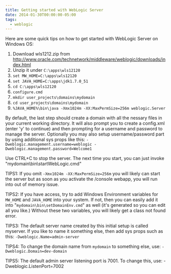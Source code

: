 ```yaml
---
title: Getting started with WebLogic Server
date: 2014-01-30T00:00:00-05:00
tags:
  - weblogic
---
```


Here are some quick tips on how to get started with WebLogic Server on Windows OS:

1. Download wls1212.zip from http://www.oracle.com/technetwork/middleware/weblogic/downloads/index.html
2. Unzip it under `C:\apps\wls12120`
3. `set MW_HOME=C:\apps\wls12120`
4. `set JAVA_HOME=C:\apps\jdk1.7.0_51`
5. `cd C:\apps\wls12120`
6. `configure.cmd`
7. `mkdir user_projects\domains\mydomain`
8. `cd user_projects\domains\mydomain`
9. `%JAVA_HOME%\bin\java -Xmx1024m -XX:MaxPermSize=256m weblogic.Server`

By default, the last step should create a domain with all the nessary files in your current working directory. It will also prompt you to create a config.xml (enter 'y' to continue) and then prompting for a username and password to manage the server. Optionally you may also setup username/password part by using additional sys props like this:
`-Dweblogic.management.username=weblogic -Dweblogic.management.password=Welcome1` 

Use CTRL+C to stop the server. The next time you start, you can just invoke "mydomain\bin\startWebLogic.cmd"

TIPS1: If you omit `-Xmx1024m -XX:MaxPermSize=256m` you will likely can start the server but as soon as you activate the /console webapp, you will run into out of memory issue.

TIPS2: If you have access, try to add Windows Environment variables for `MW_HOME` and `JAVA_HOME` into your system. If not, then you can easily add it into "`mydomain\bin\setDomainEnv.cmd`" as well (it's generated so you can edit all you like.) Without these two variables, you will likely get a class not found error.

TIPS3: The default server name created by this initial setup is called myserver. If you like to name it something else, then add sys props such as this: `-Dweblogic.Name=admin-server `

TIPS4: To change the domain name from `mydomain` to something else, use: `-Dweblogic.Domain=dev-domain`

TIPS5: The default admin server listening port is 7001. To change this, use: -Dweblogic.ListenPort=7002
